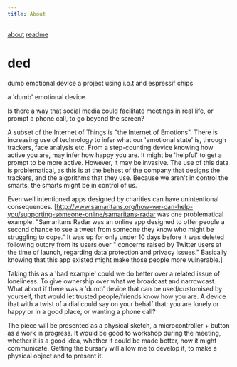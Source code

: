 ```yaml
---
title: About
---
```


[about](about)
[readme](readme)


# ded
dumb emotional device
a project using i.o.t and espressif chips

a 'dumb' emotional device

Is there a way that social media could facilitate meetings in real life, or prompt a phone call, to go beyond the screen?

A subset of the Internet of Things is "the Internet of Emotions". There is increasing use of technology to infer what our 'emotional state' is, through trackers, face analysis etc. From a step-counting device knowing how active you are, may infer how happy you are. It might be 'helpful' to get a prompt to be more active. However, it may be invasive. The use of this data is problematical, as this is at the behest of the company that designs the trackers, and the algorithms that they use. Because we aren't in control the smarts, the smarts might be in control of us.

Even well intentioned apps designed by charities can have unintentional consequences. [http://www.samaritans.org/how-we-can-help-you/supporting-someone-online/samaritans-radar was one problematical example. "Samaritans Radar was an online app designed to offer people a second chance to see a tweet from someone they know who might be struggling to cope." It was up for only under 10 days before it was deleted following outcry from its users over " concerns raised by Twitter users at the time of launch, regarding data protection and privacy issues." Basically knowing that this app existed might make those people more vulnerable.]

Taking this as a 'bad example' could we do better over a related issue of loneliness. To give ownership over what we broadcast and narrowcast. What about if there was a 'dumb' device that can be used/customised by yourself, that would let trusted people/friends know how you are. A device that with a twist of a dial could say on your behalf that: you are lonely or happy or in a good place, or wanting a phone call?

The piece will be presented as a physical sketch, a microcontroller + button as a work in progress. It would be good to workshop during the meeting, whether it is a good idea, whether it could be made better, how it might communicate. Getting the bursary will allow me to develop it, to make a physical object and to present it.



